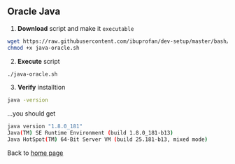Oracle Java
---
1. __Download__ script and make it `executable`
```bash
wget https://raw.githubusercontent.com/ibuprofan/dev-setup/master/bash/java-oracle.sh
chmod +x java-oracle.sh
```

2. __Execute__ script
```bash
./java-oracle.sh
```

3. __Verify__ installtion
```bash
java -version
```
...you should get
```bash
java version "1.8.0_181"
Java(TM) SE Runtime Environment (build 1.8.0_181-b13)
Java HotSpot(TM) 64-Bit Server VM (build 25.181-b13, mixed mode)
```

Back to [home page](../README.md)
